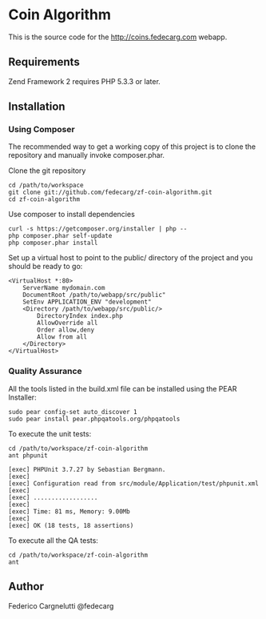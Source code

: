 # Coin Algorithm

This is the source code for the http://coins.fedecarg.com webapp.

## Requirements

Zend Framework 2 requires PHP 5.3.3 or later.

## Installation

### Using Composer

The recommended way to get a working copy of this project is to clone the repository and manually invoke composer.phar.

Clone the git repository

    cd /path/to/workspace
    git clone git://github.com/fedecarg/zf-coin-algorithm.git
    cd zf-coin-algorithm

Use composer to install dependencies

    curl -s https://getcomposer.org/installer | php --
    php composer.phar self-update
    php composer.phar install

Set up a virtual host to point to the public/ directory of the project and you should be ready to go:

    <VirtualHost *:80>
        ServerName mydomain.com
        DocumentRoot /path/to/webapp/src/public"
        SetEnv APPLICATION_ENV "development"
        <Directory /path/to/webapp/src/public/>
            DirectoryIndex index.php
            AllowOverride all
            Order allow,deny
            Allow from all
        </Directory>
    </VirtualHost>

### Quality Assurance

All the tools listed in the build.xml file can be installed using the PEAR Installer:

    sudo pear config-set auto_discover 1
    sudo pear install pear.phpqatools.org/phpqatools

To execute the unit tests:

    cd /path/to/workspace/zf-coin-algorithm
    ant phpunit

    [exec] PHPUnit 3.7.27 by Sebastian Bergmann.
    [exec] 
    [exec] Configuration read from src/module/Application/test/phpunit.xml
    [exec] 
    [exec] ..................
    [exec] 
    [exec] Time: 81 ms, Memory: 9.00Mb
    [exec] 
    [exec] OK (18 tests, 18 assertions)

To execute all the QA tests:

    cd /path/to/workspace/zf-coin-algorithm
    ant

## Author

Federico Cargnelutti @fedecarg


